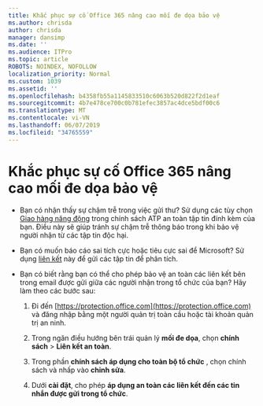 ```yaml
---
title: Khắc phục sự cố Office 365 nâng cao mối đe dọa bảo vệ
ms.author: chrisda
author: chrisda
manager: dansimp
ms.date: ''
ms.audience: ITPro
ms.topic: article
ROBOTS: NOINDEX, NOFOLLOW
localization_priority: Normal
ms.custom: 1039
ms.assetid: ''
ms.openlocfilehash: b4358fb55a1145833510c6063b520d822f2d1eaf
ms.sourcegitcommit: 4b7e478ce700c0b781efec3857ac4dce5bdf00c6
ms.translationtype: MT
ms.contentlocale: vi-VN
ms.lasthandoff: 06/07/2019
ms.locfileid: "34765559"
---
```

# <a name="troubleshooting-office-365-advanced-threat-protection"></a>Khắc phục sự cố Office 365 nâng cao mối đe dọa bảo vệ

- Bạn có nhận thấy sự chậm trễ trong việc gửi thư? Sử dụng các tùy chọn [Giao hàng năng động](https://docs.microsoft.com/office365/securitycompliance/dynamic-delivery-and-previewing) trong chính sách ATP an toàn tập tin đính kèm của bạn. Điều này sẽ giúp tránh sự chậm trễ thông báo trong khi bảo vệ người nhận từ các tập tin độc hại.

- Bạn có muốn báo cáo sai tích cực hoặc tiêu cực sai để Microsoft? Sử dụng [liên kết](https://www.microsoft.com/wdsi/filesubmission/) này để gửi các tập tin để phân tích.

- Bạn có biết rằng bạn có thể cho phép bảo vệ an toàn các liên kết bên trong email được gửi giữa các người nhận trong tổ chức của bạn? Hãy làm theo các bước sau:

  1. Đi đến [https://protection.office.com](https://protection.office.com) và đăng nhập bằng một người quản trị toàn cầu hoặc tài khoản quản trị an ninh.

  2. Trong ngăn điều hướng bên trái quản lý **mối đe dọa**, chọn **chính sách** \> **Liên kết an toàn**.

  3. Trong phần **chính sách áp dụng cho toàn bộ tổ chức** , chọn chính sách và nhấp vào **chỉnh sửa**.

  4. Dưới **cài đặt**, cho phép **áp dụng an toàn các liên kết đến các tin nhắn được gửi trong tổ chức**.
